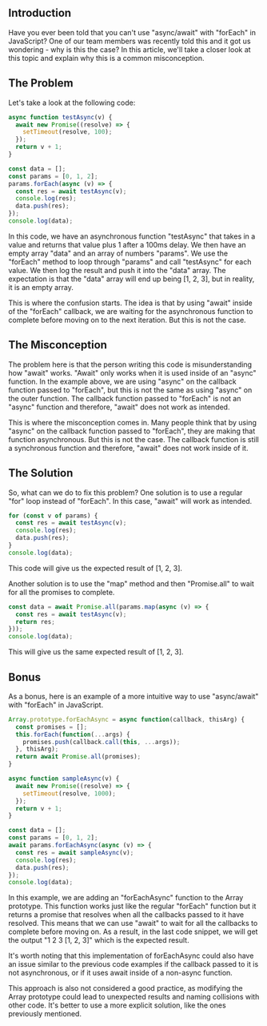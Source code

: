 ## Introduction
Have you ever been told that you can't use "async/await" with "forEach" in JavaScript? One of our team members was recently told this and it got us wondering - why is this the case? In this article, we'll take a closer look at this topic and explain why this is a common misconception.

## The Problem
Let's take a look at the following code:

```javascript
async function testAsync(v) {
  await new Promise((resolve) => {
    setTimeout(resolve, 100);
  });
  return v + 1;
}

const data = [];
const params = [0, 1, 2];
params.forEach(async (v) => {
  const res = await testAsync(v);
  console.log(res);
  data.push(res);
});
console.log(data);
```

In this code, we have an asynchronous function "testAsync" that takes in a value and returns that value plus 1 after a 100ms delay. We then have an empty array "data" and an array of numbers "params". We use the "forEach" method to loop through "params" and call "testAsync" for each value. We then log the result and push it into the "data" array. The expectation is that the "data" array will end up being [1, 2, 3], but in reality, it is an empty array.

This is where the confusion starts. The idea is that by using "await" inside of the "forEach" callback, we are waiting for the asynchronous function to complete before moving on to the next iteration. But this is not the case.

## The Misconception
The problem here is that the person writing this code is misunderstanding how "await" works. "Await" only works when it is used inside of an "async" function. In the example above, we are using "async" on the callback function passed to "forEach", but this is not the same as using "async" on the outer function. The callback function passed to "forEach" is not an "async" function and therefore, "await" does not work as intended.

This is where the misconception comes in. Many people think that by using "async" on the callback function passed to "forEach", they are making that function asynchronous. But this is not the case. The callback function is still a synchronous function and therefore, "await" does not work inside of it.

## The Solution
So, what can we do to fix this problem? One solution is to use a regular "for" loop instead of "forEach". In this case, "await" will work as intended.

```javascript
for (const v of params) {
  const res = await testAsync(v);
  console.log(res);
  data.push(res);
}
console.log(data);
```

This code will give us the expected result of [1, 2, 3].

Another solution is to use the "map" method and then "Promise.all" to wait for all the promises to complete.

```javascript
const data = await Promise.all(params.map(async (v) => {
  const res = await testAsync(v);
  return res;
}));
console.log(data);
```

This will give us the same expected result of [1, 2, 3].

## Bonus
As a bonus, here is an example of a more intuitive way to use "async/await" with "forEach" in JavaScript.

```javascript
Array.prototype.forEachAsync = async function(callback, thisArg) {
  const promises = [];
  this.forEach(function(...args) {
    promises.push(callback.call(this, ...args));
  }, thisArg);
  return await Promise.all(promises);
}

async function sampleAsync(v) {
  await new Promise((resolve) => {
    setTimeout(resolve, 1000);
  });
  return v + 1;
}

const data = [];
const params = [0, 1, 2];
await params.forEachAsync(async (v) => {
  const res = await sampleAsync(v);
  console.log(res);
  data.push(res);
});
console.log(data);
```

In this example, we are adding an "forEachAsync" function to the Array prototype. This function works just like the regular "forEach" function but it returns a promise that resolves when all the callbacks passed to it have resolved. This means that we can use "await" to wait for all the callbacks to complete before moving on. As a result, in the last code snippet, we will get the output "1 2 3 [1, 2, 3]" which is the expected result.

It's worth noting that this implementation of forEachAsync could also have an issue similar to the previous code examples if the callback passed to it is not asynchronous, or if it uses await inside of a non-async function.

This approach is also not considered a good practice, as modifying the Array prototype could lead to unexpected results and naming collisions with other code. It's better to use a more explicit solution, like the ones previously mentioned.